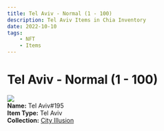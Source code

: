 ```yaml
---
title: Tel Aviv - Normal (1 - 100)
description: Tel Aviv Items in Chia Inventory
date: 2022-10-10
tags:
    - NFT
    - Items
---
```


# Tel Aviv - Normal (1 - 100)
<div class="item_thumbnail">
<img loading="lazy" src="https://aryysw3yylnasv2amkfw4ojcyi3czlesyvxef3f4pfjugie3ny7a.arweave.net/BHGJW3jC2glXQGKLbjkiwjYsrJLFbkLsvHlTQyCbbj4"><br/>
<div><strong>Name:</strong> Tel Aviv#195</div>
<div><strong>Item Type:</strong> Tel Aviv</div>
<div><strong>Collection:</strong> <a href="https://www.spacescan.io/xch/nft/collection/col1lend2dcn558km4wcwta4xnkfv3xpcmlp9kyt0m909emvfxechlyqdl5ndg">City Illusion</a></div>
</div>

